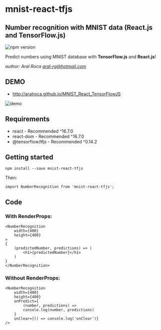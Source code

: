 # mnist-react-tfjs 
## Number recognition with MNIST data (React.js and TensorFlow.js)

![npm version](https://img.shields.io/badge/npm-v0.1.1-blue.svg) 

Predict numbers using MNIST database with **TensorFlow.js** and **React.js**!

*author: Aral Roca <aral-rg@hotmail.com>*

## DEMO

* http://aralroca.github.io/MNIST_React_TensorFlowJS

![demo](https://aralroca.github.io/MNIST_React_TensorFlowJS/assets/behavior.gif)


## Requirements

* react - Recommended ^16.7.0
* react-dom - Recommended ^16.7.0
* @tensorflow/tfjs - Recommended ^0.14.2

## Getting started

```
npm install --save mnist-react-tfjs
```

Then:

```
import NumberRecognition from 'mnist-react-tfjs';
```

## Code

### With RenderProps:

````
<NumberRecognition
    width={400}
    height={400}
>
{
    (predictedNumber, predictions) => (
        <h1>{predictedNumber}</h1>
    )
}
</NumberRecognition>
````

### Without RenderProps:

````
<NumberRecognition
    width={400}
    height={400}
    onPredict={
        (number, predictions) => 
        console.log(number, predictions)
    }
    onClear={() => console.log('onClear')}
/>
````
